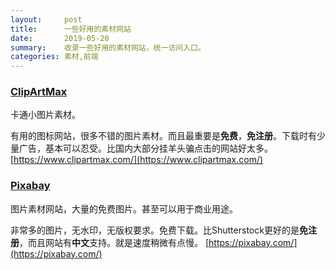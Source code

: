```yaml
---
layout:     post
title:      一些好用的素材网站
date:       2019-05-20
summary:    收录一些好用的素材网站，统一访问入口。
categories: 素材,前端
---
```


### [ClipArtMax](https://www.clipartmax.com/)

卡通小图片素材。

有用的图标网站，很多不错的图片素材。而且最重要是**免费**，**免注册**。下载时有少量广告，基本可以忍受。比国内大部分挂羊头骗点击的网站好太多。
[https://www.clipartmax.com/](https://www.clipartmax.com/)

### [Pixabay](https://pixabay.com/)

图片素材网站，大量的免费图片。甚至可以用于商业用途。

非常多的图片，无水印，无版权要求。免费下载。比Shutterstock更好的是**免注册**，而且网站有**中文**支持。就是速度稍微有点慢。
[https://pixabay.com/](https://pixabay.com/)

